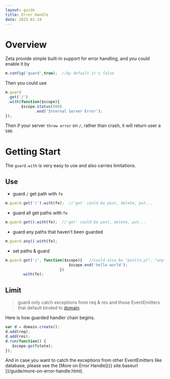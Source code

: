 ```yaml
---
layout: guide
title: Error Handle
date: 2015-01-19
---
```


# Overview

Zeta provide simple built-in support for error handling, and you could enable it by

~~~javascript
m.config('guard',true);  //by default it's false
~~~

Then you could use 

~~~javascript
m.guard
 .get('/')
 .with(function($scope){  
       $scope.status(500)
             .end('Internal Server Error');
});
~~~

Then if  your server `throw error` on `/`, rather than crash, it will return user a `500`. 

# Getting Start

The `guard.with` is very easy to use and also carries limitations.

## Use

- guard `/` get path with `fe`

~~~javascript
m.guard.get('/').with(fe);  //'get' could be post, delete, put...
~~~

- guard all get paths with `fe`

~~~javascript
m.guard.get().with(fe);  //'get' could be post, delete, put...
~~~

- guard any paths that haven't been guarded 

~~~javascript
m.guard.any().with(fe); 
~~~

- set paths & guard

~~~javascript
m.guard.get('/', function($scope){   //could also be "post(x,y)", "any(x)" and etc... 
                            $scope.end('hello world');
                        })
       .with(fe); 
~~~


## Limit

> guard only catch exceptions from req & res and those EventEmitters that default binded to [domain](nodejs.org/api/domain.html).


Here is how guarded handler chain begins.

~~~javascript
var d = domain.create();
d.add(req);
d.add(res);
d.run(function() {
   $scope.go(fstate);
});
~~~

And in case you want to catch the exceptions from other EventEmitters like database, please see the [More on Error Handle]({{ site.baseurl }}/guide/more-on-error-handle.html).




